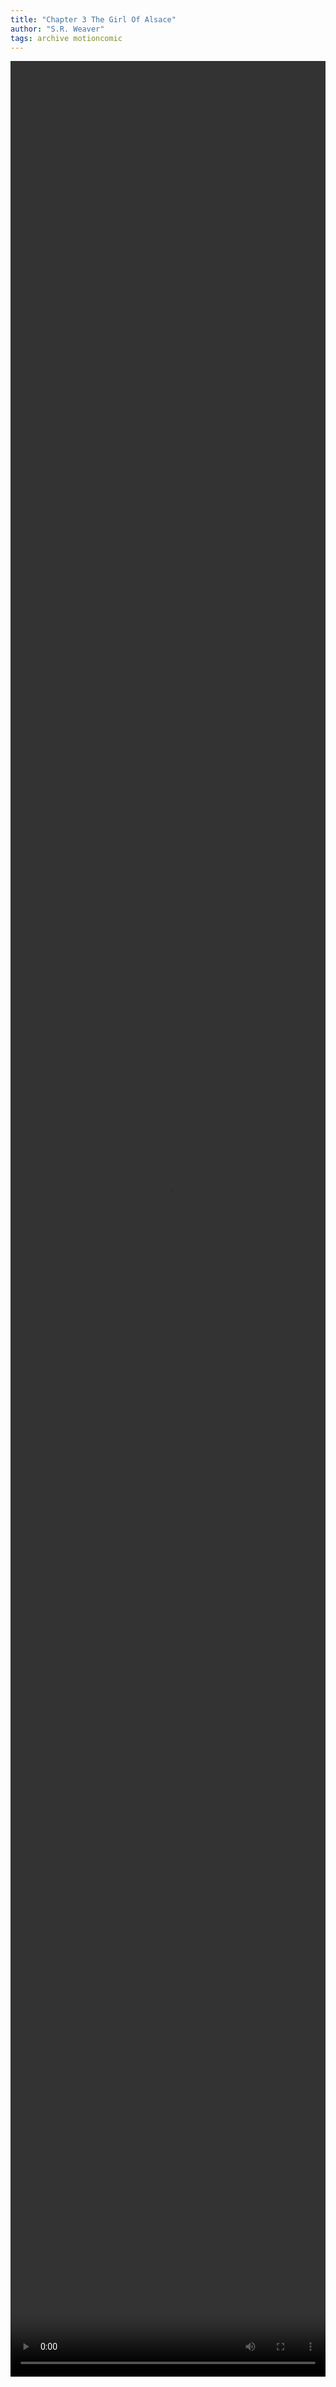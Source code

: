 ```yaml
---
title: "Chapter 3 The Girl Of Alsace"
author: "S.R. Weaver"
tags: archive motioncomic
---
```

<video width="100%" height="95%" controls>
  <source src="https://lwflouisa.github.io/UploadedFairyMotionComic/Chapters/Chapter4MissingEhenaMarie/UploadedFairyChapter4AudioVersion.mp4" type="video/mp4">
</video>
